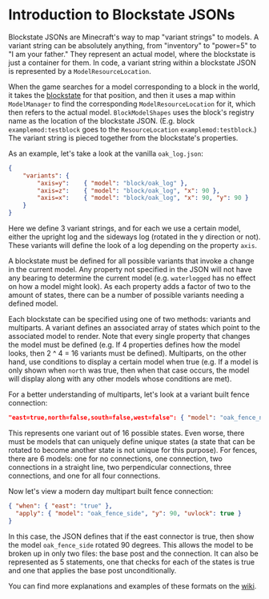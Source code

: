 Introduction to Blockstate JSONs
================================

Blockstate JSONs are Minecraft's way to map "variant strings" to models. A variant string can be absolutely anything, from "inventory" to "power=5" to "I am your father." They represent an actual model, where the blockstate is just a container for them. In code, a variant string within a blockstate JSON is represented by a `ModelResourceLocation`.

When the game searches for a model corresponding to a block in the world, it takes the [blockstate][] for that position, and then it uses a map within `ModelManager` to find the corresponding `ModelResourceLocation` for it, which then refers to the actual model. `BlockModelShapes` uses the block's registry name as the location of the blockstate JSON. (E.g. block `examplemod:testblock` goes to the `ResourceLocation` `examplemod:testblock`.) The variant string is pieced together from the blockstate's properties.

As an example, let's take a look at the vanilla `oak_log.json`:

```json
{
    "variants": {
        "axis=y":    { "model": "block/oak_log" },
        "axis=z":    { "model": "block/oak_log", "x": 90 },
        "axis=x":    { "model": "block/oak_log", "x": 90, "y": 90 }
    }
}
```

Here we define 3 variant strings, and for each we use a certain model, either the upright log and the sideways log (rotated in the y direction or not). These variants will define the look of a log depending on the property `axis`.

A blockstate must be defined for all possible variants that invoke a change in the current model. Any property not specified in the JSON will not have any bearing to determine the current model (e.g. `waterlogged` has no effect on how a model might look). As each property adds a factor of two to the amount of states, there can be a number of possible variants needing a defined model.

Each blockstate can be specified using one of two methods: variants and multiparts. A variant defines an associated array of states which point to the associated model to render. Note that every single property that changes the model must be defined (e.g. If 4 properties defines how the model looks, then 2 ^ 4 = 16 variants must be defined). Multiparts, on the other hand, use conditions to display a certain model when true (e.g. If a model is only shown when `north` was true, then when that case occurs, the model will display along with any other models whose conditions are met).

For a better understanding of multiparts, let's look at a variant built fence connection:

```json
"east=true,north=false,south=false,west=false": { "model": "oak_fence_n", "y": 90, "uvlock": true }
```

This represents one variant out of 16 possible states. Even worse, there must be models that can uniquely define unique states (a state that can be rotated to become another state is not unique for this purpose). For fences, there are 6 models: one for no connections, one connection, two connections in a straight line, two perpendicular connections, three connections, and one for all four connections.

Now let's view a modern day multipart built fence connection:

```json
{ "when": { "east": "true" },
  "apply": { "model": "oak_fence_side", "y": 90, "uvlock": true }
}
```

In this case, the JSON defines that if the east connector is true, then show the model `oak_fence_side` rotated 90 degrees. This allows the model to be broken up in only two files: the base post and the connection. It can also be represented as 5 statements, one that checks for each of the states is true and one that applies the base post unconditionally.

You can find more explanations and examples of these formats on the [wiki][].

[blockstate]: ../../blocks/states.md
[wiki]: https://minecraft.gamepedia.com/Model#Block_states
